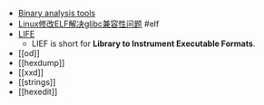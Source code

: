 - [Binary analysis tools](https://linuxsecurity.expert/security-tools/binary-analysis-tools)
- [Linux修改ELF解决glibc兼容性问题](https://zohead.com/archives/mod-elf-glibc/) #elf
- [LIFE](https://linuxsecurity.expert/tools/lief/)
	- LIEF is short for **Library to Instrument Executable Formats**.
- [[od]]
- [[hexdump]]
- [[xxd]]
- [[strings]]
- [[hexedit]]